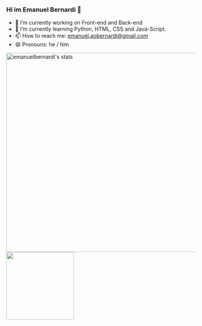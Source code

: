 ### Hi im Emanuel Bernardi 👋



- 🔭 I’m currently working on Front-end and Back-end
- 🌱 I’m currently learning Python, HTML, CSS and Java-Script.
- 📫 How to reach me: emanuel.aobernardi@gmail.com
- 😄 Pronouns: he / him

<p align="left">
<img width="530em" src="https://github-readme-stats.vercel.app/api?username=emanuelbernardi&show_icons=true&theme=midnight-purple" alt="emanuelbernardi's stats"/>
<img height="180em" src="https://github-readme-stats.vercel.app/api/top-langs/?username=emanuelbernardi&layout=compact&langs_count=7&theme=midnight-purple"/>
</p>
